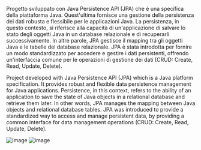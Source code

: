 Progetto sviluppato con
Java Persistence API (JPA) che è una specifica della piattaforma Java.
Quest'ultima fornisce una gestione della persistenza dei dati robusta e flessibile per le applicazioni Java. 
La persistenza, in questo contesto, si riferisce alla capacità di un'applicazione di salvare lo stato degli oggetti Java in un database relazionale e 
di recuperarli successivamente. In altre parole, JPA gestisce il mapping tra gli oggetti Java e le tabelle del database relazionale.
JPA è stata introdotta per fornire un modo standardizzato per accedere e gestire i dati persistenti, 
offrendo un'interfaccia comune per le operazioni di gestione dei dati (CRUD: Create, Read, Update, Delete). 

Project developed with
Java Persistence API (JPA) which is a Java platform specification.
It provides robust and flexible data persistence management for Java applications.
Persistence, in this context, refers to the ability of an application to save the state of Java objects in a relational database and
retrieve them later. In other words, JPA manages the mapping between Java objects and relational database tables.
JPA was introduced to provide a standardized way to access and manage persistent data,
by providing a common interface for data management operations (CRUD: Create, Read, Update, Delete).

![image](https://github.com/user-attachments/assets/f297f4aa-a5b5-4b29-861c-f17e62c4bff0)  ![image](https://github.com/user-attachments/assets/199cc0e9-a654-411e-8b6d-6eb456cf5feb)

